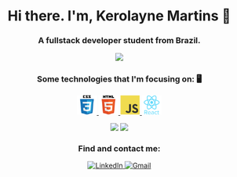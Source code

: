 <h1 align="center"> Hi there. I'm, Kerolayne Martins 👋</h1>
<h3 align="center">A fullstack developer student from Brazil.</h3>

  <div align="center">
        <img src="https://media2.giphy.com/media/HEURGne9Vj856oivkD/giphy.gif?cid=ecf05e47nipw3m63moiy5ae87k7ip52ujswbpw7c5m4k2sg2&ep=v1_gifs_related&rid=giphy.gif&ct=g" width="300px"

<br>

<h3 align="center">Some technologies that I'm focusing on: 🖥️</h3>
<p align="center"> <a href="https://www.w3schools.com/css/" target="_blank" rel="noreferrer"> <img src="https://raw.githubusercontent.com/devicons/devicon/master/icons/css3/css3-original-wordmark.svg" alt="css3" width="40" height="40"/> </a> <a href="https://www.w3.org/html/" target="_blank" rel="noreferrer"> <img src="https://raw.githubusercontent.com/devicons/devicon/master/icons/html5/html5-original-wordmark.svg" alt="html5" width="40" height="40"/> </a> <a href="https://developer.mozilla.org/en-US/docs/Web/JavaScript" target="_blank" rel="noreferrer"> <img src="https://raw.githubusercontent.com/devicons/devicon/master/icons/javascript/javascript-original.svg" alt="javascript" width="40" height="40"/> </a> <a href="https://reactjs.org/" target="_blank" rel="noreferrer"> <img src="https://raw.githubusercontent.com/devicons/devicon/master/icons/react/react-original-wordmark.svg" alt="react" width="40" height="40"/> </a>  </p>



<img src="https://img.shields.io/badge/-GitHub-181717?style=flat-square&logo=github">
<img src="https://img.shields.io/badge/-VSCode-007ACC?style=flat-square&logo=visual-studio-code&logoColor=white">

<br>
<h3>Find and contact me:</h3>
<a href="https://www.linkedin.com/in/kerolmrts/"  >
    <img alt="LinkedIn" src="https://img.shields.io/badge/linkedin%20-%230077B5.svg?&style=for-the-badge&logo=linkedin&logoColor=white"/>
</a>
<a href="mailto:kerolayne.viana@al.infnet.edu.br"  >
    <img alt="Gmail" src="https://img.shields.io/badge/Gmail-D14836?style=for-the-badge&logo=gmail&logoColor=white" />
</a>


